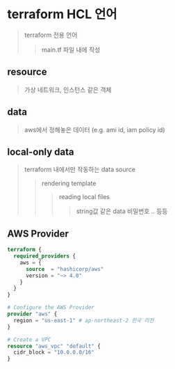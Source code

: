# terraform HCL 언어

> terraform 전용 언어
>
> > main.tf 파일 내에 작성

## resource

> 가상 네트워크, 인스턴스 같은 객체

## data

> aws에서 정해놓은 데이터 (e.g. ami id, iam policy id)

## local-only data

> terraform 내에서만 작동하는 data source
>
> > rendering template
> >
> > > reading local files
> > >
> > > > string값 같은 data 비밀번호 .. 등등

## AWS Provider

```tf
terraform {
  required_providers {
    aws = {
      source  = "hashicorp/aws"
      version = "~> 4.0"
    }
  }
}

# Configure the AWS Provider
provider "aws" {
  region = "us-east-1" # ap-northeast-2 한국 리전
}

# Create a VPC
resource "aws_vpc" "default" {
  cidr_block = "10.0.0.0/16"
}
```

